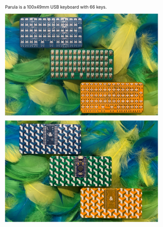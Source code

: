 Parula is a 100x49mm USB keyboard with 66 keys.

![alt text](https://github.com/DesignedbyAmpersand/ParulaKeyboard/blob/main/photos/IMG_1236cropped.jpg "Front")

![alt text](https://github.com/DesignedbyAmpersand/ParulaKeyboard/blob/main/photos/IMG_1222cropped.jpg "Back")

